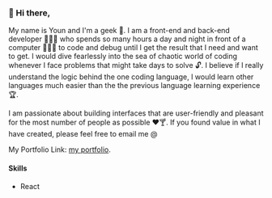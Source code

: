 ### 👋 Hi there,  

My name is Youn and I'm a geek 🎩. I am a front-end and back-end developer 👩🏾‍💻  who spends so many hours a day and night in front of a computer 🧑🏾‍💻 to code and debug until I get the result that I need and want to get. I would dive fearlessly into the sea of chaotic world of coding whenever I face problems that might take days to solve 🔓. I believe if I really understand the logic behind the one coding language, I would learn other languages much easier than the the previous language learning experience 🏆. 

I am passionate about building interfaces that are user-friendly and pleasant for the most number of people as possible ❤️🍸. If you found value in what I have created, please feel free to email me @

My Portfolio Link:  [my portfolio](https://mastersoftwaremedia.github.io/my-app).

#### Skills 
- React
